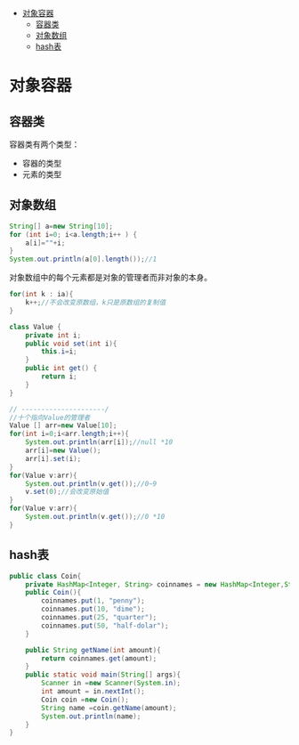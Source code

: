 
<!-- @import "[TOC]" {cmd="toc" depthFrom=1 depthTo=6 orderedList=false} -->
<!-- code_chunk_output -->

* [对象容器](#对象容器)
	* [容器类](#容器类)
	* [对象数组](#对象数组)
	* [hash表](#hash表)

<!-- /code_chunk_output -->

# 对象容器
## 容器类

容器类有两个类型：
 - 容器的类型
 - 元素的类型

## 对象数组

```Java
String[] a=new String[10];
for (int i=0; i<a.length;i++ ) {
    a[i]=""+i;
}
System.out.println(a[0].length());//1
```

对象数组中的每个元素都是对象的管理者而非对象的本身。

```Java
for(int k : ia){
	k++;//不会改变原数组，k只是原数组的复制值
}
```

```Java
class Value {
	private int i;
	public void set(int i){
		this.i=i;
	}
	public int get() {
		return i;
	}
}

// ---------------------/
//十个指向Value的管理者
Value [] arr=new Value[10];
for(int i=0;i<arr.length;i++){
	System.out.println(arr[i]);//null *10
	arr[i]=new Value();
	arr[i].set(i);
}
for(Value v:arr){
	System.out.println(v.get());//0~9
	v.set(0);//会改变原始值
}
for(Value v:arr){
	System.out.println(v.get());//0 *10
}
```

## hash表

```Java
public class Coin{
	private HashMap<Integer, String> coinnames = new HashMap<Integer,String>();
	public Coin(){
		coinnames.put(1, "penny");
		coinnames.put(10, "dime");
		coinnames.put(25, "quarter");
		coinnames.put(50, "half-dolar");
	}

	public String getName(int amount){
		return coinnames.get(amount);
	}
	public static void main(String[] args){
		Scanner in =new Scanner(System.in);
		int amount = in.nextInt();
		Coin coin =new Coin();
		String name =coin.getName(amount);
		System.out.println(name);
	}
}
```
